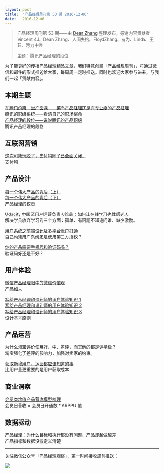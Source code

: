 ```yaml
---
layout: post
title:  "产品经理周刊第 53 期 2016-12-06"
date:   2016-12-06
---
```


> 产品经理周刊第 53 期——由 [Dean Zhang](http://pmweekly.com/contributors#dean) 整理发布，感谢内容贡献者 Vincent 4J、Dean Zhang、人间失格、FloydZhang、有为、Linda、王珏、污力中帝    
> 
> 主题：腾讯产品经理的段位

为了能更好的传播产品经理精品文章，我们特意创建「[产品经理周刊](http://pmweekly.com/)」，将通过微信和邮件的形式推送给大家，每周周一定时推送。同时也欢迎大家参与进来，与我们一起「贡献内容」。    

## 本期主题  

[在腾讯的第一堂产品课——菜鸟产品经理还是有专业度的产品经理](http://mp.weixin.qq.com/s?__biz=MjM5MjA4MjU4MQ==&mid=201017426&idx=1&sn=f34e020e5438c3618e1956cbbf2f100f&scene=21#wechat_redirect
)        
[腾讯的职级系统——看清自己的职场宿命](http://mp.weixin.qq.com/s?__biz=MjM5MjA4MjU4MQ==&mid=200790551&idx=1&sn=17cb243a839d12f19a997be4d2572537&scene=21#wechat_redirect
)       
[产品经理的段位——说说腾讯的产品职级](http://mp.weixin.qq.com/s?__biz=MjM5MjA4MjU4MQ==&mid=210851763&idx=1&sn=a830cf763d5e84d323f11c462878eed7&mpshare=1&scene=1&srcid=1201ThPFIess8Dkspsm1XYao#rd)       
腾讯产品经理的段位   

## 互联网营销 

[这次可能玩脱了，支付鸨圈子已全面关闭...](http://mp.weixin.qq.com/s?__biz=MzAwMTcyNDg0MQ==&mid=2653225868&idx=1&sn=d5f2609ed0530a94b4dae0aa560c0939&chksm=8104fb4ab673725cda5482c2e365ee543b6185b4c2c8bf8365546d82065bb322f66f40f2c1a6&mpshare=1&scene=1&srcid=1129G7wnUw9v5N4yaI9PkiYu#rd)        
支付鸨  

## 产品设计

[每一个伟大产品的背后（上）](http://www.woshipm.com/pmd/447782.html)     
[每一个伟大产品的背后（下）](http://www.woshipm.com/pmd/447816.html)     
产品经理的权责   

[Udacity 中国区用户运营负责人徐鑫：如何让在线学习也性感迷人](https://zhuanlan.zhihu.com/p/24045082)       
解决学员放弃学习的三个方面：孤单、有问题不知道问谁、缺少激励。   

[用户系统之前端设计及多平台账户打通](http://www.pmcaff.com/article/index/510288723050624?from=selection)  
自己构建用户系统还是使用第三方授权？   

[你的产品需要手机号和验证码吗？](https://zhuanlan.zhihu.com/p/23383164)    
验证码好还是不好？   

## 用户体验

[微信产品经理眼中的微信价值观](http://mp.weixin.qq.com/s?__biz=MjM5NTQ5MjIyMA==&mid=2654539344&idx=1&sn=659cf44ecb13f373133e30a929349666&chksm=bd3a16438a4d9f556f5f014174999eed2c08874f35e63884e552d391d08c59328acbde6186d1&mpshare=1&scene=1&srcid=1130tiMhFaSBqoddrpYQBsDw#rd)     
产品如人    

[写给产品经理和设计师的用户体验知识 1](https://zhuanlan.zhihu.com/p/19939046)  
[写给产品经理和设计师的用户体验知识 2](https://zhuanlan.zhihu.com/p/19948155)  
[写给产品经理和设计师的用户体验知识 3](https://zhuanlan.zhihu.com/p/20001478)  
设计基本原则  

## 产品运营

[为什么淘宝评价使用好、中、差评，而其他的都是评星级？](http://mp.weixin.qq.com/s?__biz=MzIxMzM0OTYzMg==&mid=2247485148&idx=1&sn=4beba4ba3327daa7fc57f92e4a88ff1c&chksm=97b962b3a0ceeba5d748ad68a0ff18f0bb51201081005d6f4aa5a339c8b1c7036eb2772e8678&mpshare=1&scene=1&srcid=1202kFHcCjfUWLnpXAnuOUu6#rd)    
淘宝强化了差评的影响力，加强对卖家的约束。  

[获取新增用户，运营都应该知道的事](http://zaodula.com/archives/23342.html)  
比用户量更重要的是用户获取成本   

## 商业洞察 

[会员类增值产品营收模型梳理](http://mp.weixin.qq.com/s?__biz=MzAxMzA3MTQwMQ==&mid=2655056794&idx=1&sn=e19c32e1d2932d6c5ff8e37c1a16e99e&chksm=801c76dcb76bffca57afdbd15920a55fe75f01fd18d184eb4d9a12260cdc6adccea49ef4575d&mpshare=1&scene=1&srcid=1203KDBc4Nisg698VYYZXFhw#rd)     
会员日营收 = 会员日开通数 * ARPPU 值 

## 数据驱动

[产品经理：为什么目标和执行都没有问题，产品却越做越差](http://www.leiphone.com/news/201606/kVANvUXnelt4LMrm.html)      
产品指标和数据没有定义清楚    
  
---
关注微信公众号「产品经理观察」，第一时间接收周刊推送：          
  
![](http://com-4jplus-temp.qiniudn.com/pmweekly-weixin.jpg)   
